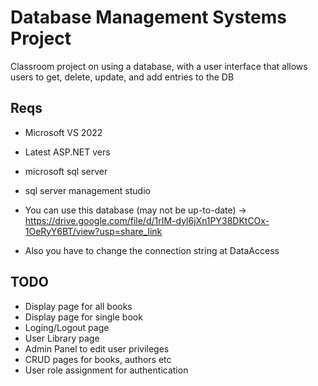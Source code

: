 # Database Management Systems Project

Classroom project on using a database, with a user interface that allows users to get, delete, update, and add entries to the DB


## Reqs

- Microsoft VS 2022
- Latest ASP.NET vers
- microsoft sql server
- sql server management studio

- You can use this database (may not be up-to-date) -> https://drive.google.com/file/d/1rIM-dyl6jXn1PY38DKtCOx-1OeRyY6BT/view?usp=share_link
- Also you have to change the connection string at DataAccess

## TODO

- Display page for all books
- Display page for single book
- Loging/Logout page
- User Library page
- Admin Panel to edit user privileges
- CRUD pages for books, authors etc
- User role assignment for authentication





